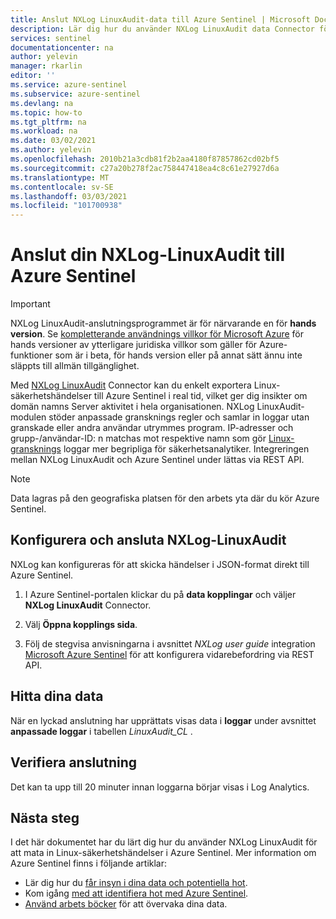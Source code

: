 ```yaml
---
title: Anslut NXLog LinuxAudit-data till Azure Sentinel | Microsoft Docs
description: Lär dig hur du använder NXLog LinuxAudit data Connector för att hämta LinuxAudit-loggar till Azure Sentinel. Visa LinuxAudit-data i arbets böcker, skapa aviseringar och förbättra undersökningen.
services: sentinel
documentationcenter: na
author: yelevin
manager: rkarlin
editor: ''
ms.service: azure-sentinel
ms.subservice: azure-sentinel
ms.devlang: na
ms.topic: how-to
ms.tgt_pltfrm: na
ms.workload: na
ms.date: 03/02/2021
ms.author: yelevin
ms.openlocfilehash: 2010b21a3cdb81f2b2aa4180f87857862cd02bf5
ms.sourcegitcommit: c27a20b278f2ac758447418ea4c8c61e27927d6a
ms.translationtype: MT
ms.contentlocale: sv-SE
ms.lasthandoff: 03/03/2021
ms.locfileid: "101700938"
---
```

# <a name="connect-your-nxlog-linuxaudit-to-azure-sentinel"></a>Anslut din NXLog-LinuxAudit till Azure Sentinel

> [!IMPORTANT]
> NXLog LinuxAudit-anslutningsprogrammet är för närvarande en för **hands version**. Se [kompletterande användnings villkor för Microsoft Azure](https://azure.microsoft.com/support/legal/preview-supplemental-terms/) för hands versioner av ytterligare juridiska villkor som gäller för Azure-funktioner som är i beta, för hands version eller på annat sätt ännu inte släppts till allmän tillgänglighet.

Med [NXLog LinuxAudit](https://nxlog.co/documentation/nxlog-user-guide/im_linuxaudit.html) Connector kan du enkelt exportera Linux-säkerhetshändelser till Azure Sentinel i real tid, vilket ger dig insikter om domän namns Server aktivitet i hela organisationen. NXLog LinuxAudit-modulen stöder anpassade gransknings regler och samlar in loggar utan granskade eller andra användar utrymmes program. IP-adresser och grupp-/användar-ID: n matchas mot respektive namn som gör [Linux-gransknings](https://nxlog.co/documentation/nxlog-user-guide/linux-audit.html) loggar mer begripliga för säkerhetsanalytiker. Integreringen mellan NXLog LinuxAudit och Azure Sentinel under lättas via REST API.

> [!NOTE]
> Data lagras på den geografiska platsen för den arbets yta där du kör Azure Sentinel.

## <a name="configure-and-connect-nxlog-linuxaudit"></a>Konfigurera och ansluta NXLog-LinuxAudit

NXLog kan konfigureras för att skicka händelser i JSON-format direkt till Azure Sentinel.

1. I Azure Sentinel-portalen klickar du på **data kopplingar** och väljer **NXLog LinuxAudit** Connector.

1. Välj **Öppna kopplings sida**.

1. Följ de stegvisa anvisningarna i avsnittet *NXLog user guide* integration [Microsoft Azure Sentinel](https://nxlog.co/documentation/nxlog-user-guide/sentinel.html) för att konfigurera vidarebefordring via REST API.

## <a name="find-your-data"></a>Hitta dina data

När en lyckad anslutning har upprättats visas data i **loggar** under avsnittet  **anpassade loggar** i tabellen *LinuxAudit_CL* .

## <a name="validate-connectivity"></a>Verifiera anslutning

Det kan ta upp till 20 minuter innan loggarna börjar visas i Log Analytics.

## <a name="next-steps"></a>Nästa steg

I det här dokumentet har du lärt dig hur du använder NXLog LinuxAudit för att mata in Linux-säkerhetshändelser i Azure Sentinel. Mer information om Azure Sentinel finns i följande artiklar:

- Lär dig hur du [får insyn i dina data och potentiella hot](quickstart-get-visibility.md).
- Kom igång [med att identifiera hot med Azure Sentinel](tutorial-detect-threats-built-in.md).
- [Använd arbets böcker](tutorial-monitor-your-data.md) för att övervaka dina data.
